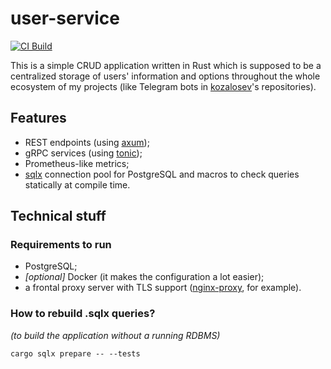 user-service
============

[![CI Build](https://github.com/Kozalo-Blog/user-service/actions/workflows/ci-build.yaml/badge.svg?branch=main&event=push)](https://github.com/Kozalo-Blog/user-service/actions/workflows/ci-build.yaml)

This is a simple CRUD application written in Rust which is supposed to be a centralized storage of users' information
and options throughout the whole ecosystem of my projects (like Telegram bots in [kozalosev](https://github.com/kozalosev)'s
repositories).

Features
--------
* REST endpoints (using [axum](https://github.com/tokio-rs/axum));
* gRPC services (using [tonic](https://github.com/hyperium/tonic));
* Prometheus-like metrics;
* [sqlx](https://github.com/launchbadge/sqlx) connection pool for PostgreSQL and macros to check queries statically at compile time. 

Technical stuff
---------------

### Requirements to run
* PostgreSQL;
* _\[optional]_ Docker (it makes the configuration a lot easier);
* a frontal proxy server with TLS support ([nginx-proxy](https://github.com/nginx-proxy/nginx-proxy), for example).

### How to rebuild .sqlx queries?
_(to build the application without a running RDBMS)_

```shell
cargo sqlx prepare -- --tests
```
